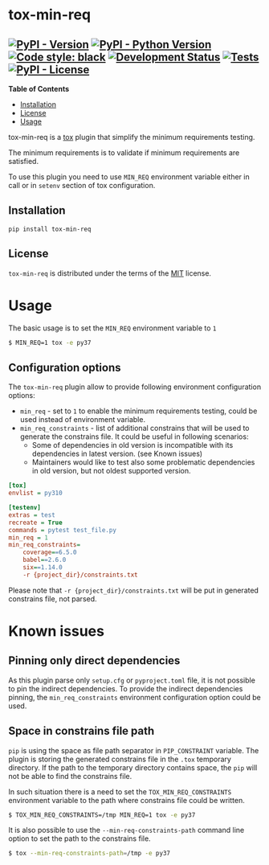 # tox-min-req

[![PyPI - Version](https://img.shields.io/pypi/v/tox-min-req.svg)](https://pypi.org/project/tox-min-req)
[![PyPI - Python Version](https://img.shields.io/pypi/pyversions/tox-min-req.svg)](https://pypi.org/project/tox-min-req)
[![Code style: black](https://img.shields.io/badge/code%20style-black-000000.svg)](https://github.com/python/black)
[![Development Status](https://img.shields.io/pypi/status/napari.svg)](https://en.wikipedia.org/wiki/Software_release_life_cycle#Alpha)
[![Tests](https://github.com/Czaki/tox-min-req/actions/workflows/test.yaml/badge.svg)](https://github.com/Czaki/tox-min-req/actions/workflows/test.yaml)
[![PyPI - License](https://img.shields.io/pypi/l/tox-min-req.svg)](https://pypi.org/project/tox-min-req)
-----

**Table of Contents**

- [Installation](#installation)
- [License](#license)
- [Usage](#usage)

tox-min-req is a [tox](https://tox.wiki/) plugin that simplify the 
minimum requirements testing.

The minimum requirements is to validate if minimum requirements are 
satisfied.

To use this plugin you need to use `MIN_REQ` environment variable either in call or in `setenv` section 
of tox configuration.

## Installation

```console
pip install tox-min-req
```

## License

`tox-min-req` is distributed under the terms of the [MIT](https://spdx.org/licenses/MIT.html) license.


# Usage

The basic usage is to set the `MIN_REQ` environment variable to `1`

```bash
$ MIN_REQ=1 tox -e py37
```

## Configuration options

The `tox-min-req` plugin allow to provide following environment configuration options:

* `min_req` - set to `1` to enable the minimum requirements testing, could be used instead of environment variable.
* `min_req_constraints` - list of additional constrains that will be used to generate the constrains file. 
   It could be useful in following scenarios:
  * Some of dependencies in old version is incompatible with its dependencies in latest version. (see Known issues)
  * Maintainers would like to test also some problematic dependencies in old version, but not oldest supported version.

```ini
[tox]
envlist = py310

[testenv]
extras = test
recreate = True
commands = pytest test_file.py
min_req = 1
min_req_constraints=
    coverage==6.5.0
    babel==2.6.0
    six==1.14.0
    -r {project_dir}/constraints.txt
```

Please note that `-r {project_dir}/constraints.txt` will be put in generated constrains file, not parsed.

# Known issues

## Pinning only direct dependencies

As this plugin parse only `setup.cfg` or `pyproject.toml` file, it is not possible to pin the indirect dependencies.
To provide the indirect dependencies pinning, the `min_req_constraints` environment configuration option could be used.

## Space in constrains file path
`pip` is using the space as file path separator in `PIP_CONSTRAINT` variable. 
The plugin is storing the generated constrains file in the `.tox` temporary directory.
If the path to the temporary directory contains space, the `pip` will not be able to find the constrains file.

In such situation there is a need to set the `TOX_MIN_REQ_CONSTRAINTS` environment variable
to the path where constrains file could be written.

```bash
$ TOX_MIN_REQ_CONSTRAINTS=/tmp MIN_REQ=1 tox -e py37
```

It is also possible to use the `--min-req-constraints-path` command line option to set the path to the constrains file.

```bash
$ tox --min-req-constraints-path=/tmp -e py37
``` 
